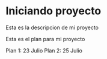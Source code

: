 # Iniciando proyecto

Esta es la descripcion de mi proyecto

Esta es el plan para mi proyecto

Plan 1: 23 Julio
Plan 2: 25 Julio